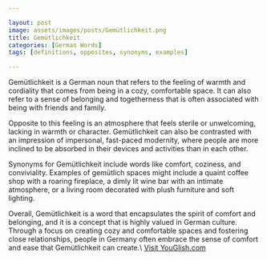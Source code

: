 ```yaml
---

layout: post
image: assets/images/posts/Gemütlichkeit.png
title: Gemütlichkeit
categories: [German Words]
tags: [definitions, opposites, synonyms, examples]

---
```


Gemütlichkeit is a German noun that refers to the feeling of warmth and cordiality that comes from being in a cozy, comfortable space. It can also refer to a sense of belonging and togetherness that is often associated with being with friends and family.

Opposite to this feeling is an atmosphere that feels sterile or unwelcoming, lacking in warmth or character. Gemütlichkeit can also be contrasted with an impression of impersonal, fast-paced modernity, where people are more inclined to be absorbed in their devices and activities than in each other.

Synonyms for Gemütlichkeit include words like comfort, coziness, and conviviality. Examples of gemütlich spaces might include a quaint coffee shop with a roaring fireplace, a dimly lit wine bar with an intimate atmosphere, or a living room decorated with plush furniture and soft lighting.

Overall, Gemütlichkeit is a word that encapsulates the spirit of comfort and belonging, and it is a concept that is highly valued in German culture. Through a focus on creating cozy and comfortable spaces and fostering close relationships, people in Germany often embrace the sense of comfort and ease that Gemütlichkeit can create.\ <a id="yg-widget-0" class="youglish-widget" data-query="Gemütlichkeit" data-lang="german" data-components="8412" data-auto-start="0" data-bkg-color="theme_light" data-title="How%20to%20pronounce%20Gemütlichkeit%20in%20German"  rel="nofollow" href="https://youglish.com">Visit YouGlish.com</a><script async src="https://youglish.com/public/emb/widget.js" charset="utf-8"></script>